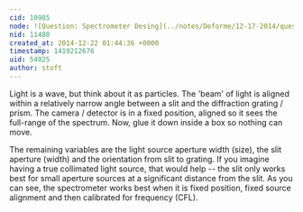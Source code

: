 ```yaml
---
cid: 10985
node: ![Question: Spectrometer Desing](../notes/Deforme/12-17-2014/question-spectrometer-desing)
nid: 11480
created_at: 2014-12-22 01:44:36 +0000
timestamp: 1419212676
uid: 54025
author: stoft
---
```


Light is a wave, but think about it as particles. The 'beam' of light is aligned within a relatively narrow angle between a slit and the diffraction grating / prism. The camera / detector is in a fixed position, aligned so it sees the full-range of the spectrum. Now, glue it down inside a box so nothing can move.

The remaining variables are the light source aperture width (size), the slit aperture (width) and the orientation from slit to grating. If you imagine having a true collimated light source, that would help -- the slit only works best for small aperture sources at a significant distance from the slit. As you can see, the spectrometer works best when it is fixed position, fixed source alignment and then calibrated for frequency (CFL).
